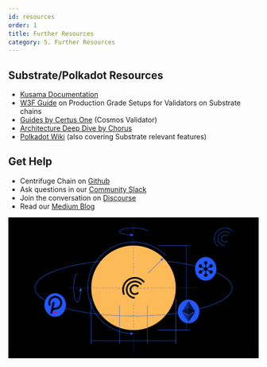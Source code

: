 ```yaml
---
id: resources
order: 1
title: Further Resources
category: 5. Further Resources
---
```

## Substrate/Polkadot Resources
* [Kusama Documentation](https://guide.kusama.network/en/latest/try/validate)
* [W3F Guide](https://github.com/w3f/polkadot-secure-validator) on Production Grade Setups for Validators on Substrate chains
* [Guides by Certus One](https://kb.certus.one/) (Cosmos Validator)
* [Architecture Deep Dive by Chorus](https://gdoc.pub/doc/e/2PACX-1vQXb1kd0zqYT8K4B4XYb-lrlfRIuPDXsgiTjj94gDOjw3ezEUAtjvxR8yfbKJypmioKeGRrhkLCtZog)
* [Polkadot Wiki](https://wiki.polkadot.network/docs/) (also covering Substrate relevant features)

## Get Help

* Centrifuge Chain on [Github](https://github.com/centrifuge/centrifuge-chain)
* Ask questions in our [Community Slack](https://centrifuge.io/slack)
* Join the conversation on [Discourse](https://discourse.centrifuge.io)
* Read our [Medium Blog](https://medium.com/centrifuge)

![](./cent-chain-graphic.png)
